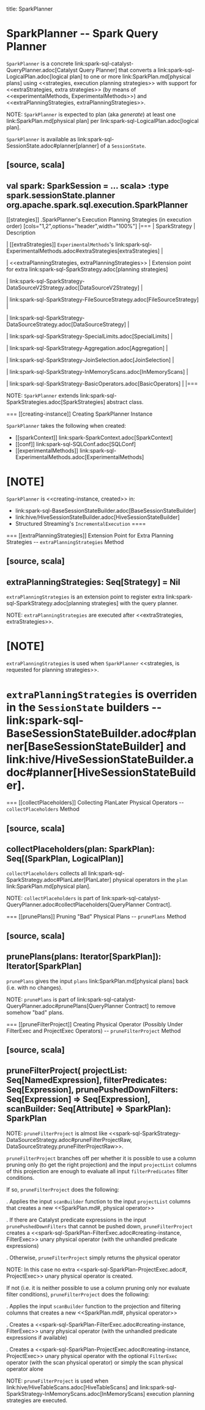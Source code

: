 title: SparkPlanner

# SparkPlanner -- Spark Query Planner

`SparkPlanner` is a concrete link:spark-sql-catalyst-QueryPlanner.adoc[Catalyst Query Planner] that converts a link:spark-sql-LogicalPlan.adoc[logical plan] to one or more link:SparkPlan.md[physical plans] using <<strategies, execution planning strategies>> with support for <<extraStrategies, extra strategies>> (by means of <<experimentalMethods, ExperimentalMethods>>) and <<extraPlanningStrategies, extraPlanningStrategies>>.

NOTE: `SparkPlanner` is expected to plan (aka _generate_) at least one link:SparkPlan.md[physical plan] per link:spark-sql-LogicalPlan.adoc[logical plan].

`SparkPlanner` is available as link:spark-sql-SessionState.adoc#planner[planner] of a `SessionState`.

[source, scala]
----
val spark: SparkSession = ...
scala> :type spark.sessionState.planner
org.apache.spark.sql.execution.SparkPlanner
----

[[strategies]]
.SparkPlanner's Execution Planning Strategies (in execution order)
[cols="1,2",options="header",width="100%"]
|===
| SparkStrategy
| Description

| [[extraStrategies]] ``ExperimentalMethods``'s link:spark-sql-ExperimentalMethods.adoc#extraStrategies[extraStrategies]
|

| <<extraPlanningStrategies, extraPlanningStrategies>>
| Extension point for extra link:spark-sql-SparkStrategy.adoc[planning strategies]

| link:spark-sql-SparkStrategy-DataSourceV2Strategy.adoc[DataSourceV2Strategy]
|

| link:spark-sql-SparkStrategy-FileSourceStrategy.adoc[FileSourceStrategy]
|

| link:spark-sql-SparkStrategy-DataSourceStrategy.adoc[DataSourceStrategy]
|

| link:spark-sql-SparkStrategy-SpecialLimits.adoc[SpecialLimits]
|

| link:spark-sql-SparkStrategy-Aggregation.adoc[Aggregation]
|

| link:spark-sql-SparkStrategy-JoinSelection.adoc[JoinSelection]
|

| link:spark-sql-SparkStrategy-InMemoryScans.adoc[InMemoryScans]
|

| link:spark-sql-SparkStrategy-BasicOperators.adoc[BasicOperators]
|
|===

NOTE: `SparkPlanner` extends link:spark-sql-SparkStrategies.adoc[SparkStrategies] abstract class.

=== [[creating-instance]] Creating SparkPlanner Instance

`SparkPlanner` takes the following when created:

* [[sparkContext]] link:spark-SparkContext.adoc[SparkContext]
* [[conf]] link:spark-sql-SQLConf.adoc[SQLConf]
* [[experimentalMethods]] link:spark-sql-ExperimentalMethods.adoc[ExperimentalMethods]

[NOTE]
====
`SparkPlanner` is <<creating-instance, created>> in:

* link:spark-sql-BaseSessionStateBuilder.adoc[BaseSessionStateBuilder]
* link:hive/HiveSessionStateBuilder.adoc[HiveSessionStateBuilder]
* Structured Streaming's `IncrementalExecution`
====

=== [[extraPlanningStrategies]] Extension Point for Extra Planning Strategies -- `extraPlanningStrategies` Method

[source, scala]
----
extraPlanningStrategies: Seq[Strategy] = Nil
----

`extraPlanningStrategies` is an extension point to register extra link:spark-sql-SparkStrategy.adoc[planning strategies] with the query planner.

NOTE: `extraPlanningStrategies` are executed after <<extraStrategies, extraStrategies>>.

[NOTE]
====
`extraPlanningStrategies` is used when `SparkPlanner` <<strategies, is requested for planning strategies>>.

`extraPlanningStrategies` is overriden in the `SessionState` builders -- link:spark-sql-BaseSessionStateBuilder.adoc#planner[BaseSessionStateBuilder] and link:hive/HiveSessionStateBuilder.adoc#planner[HiveSessionStateBuilder].
====

=== [[collectPlaceholders]] Collecting PlanLater Physical Operators -- `collectPlaceholders` Method

[source, scala]
----
collectPlaceholders(plan: SparkPlan): Seq[(SparkPlan, LogicalPlan)]
----

`collectPlaceholders` collects all link:spark-sql-SparkStrategy.adoc#PlanLater[PlanLater] physical operators in the `plan` link:SparkPlan.md[physical plan].

NOTE: `collectPlaceholders` is part of link:spark-sql-catalyst-QueryPlanner.adoc#collectPlaceholders[QueryPlanner Contract].

=== [[prunePlans]] Pruning "Bad" Physical Plans -- `prunePlans` Method

[source, scala]
----
prunePlans(plans: Iterator[SparkPlan]): Iterator[SparkPlan]
----

`prunePlans` gives the input `plans` link:SparkPlan.md[physical plans] back (i.e. with no changes).

NOTE: `prunePlans` is part of link:spark-sql-catalyst-QueryPlanner.adoc#prunePlans[QueryPlanner Contract] to remove somehow "bad" plans.

=== [[pruneFilterProject]] Creating Physical Operator (Possibly Under FilterExec and ProjectExec Operators) -- `pruneFilterProject` Method

[source, scala]
----
pruneFilterProject(
  projectList: Seq[NamedExpression],
  filterPredicates: Seq[Expression],
  prunePushedDownFilters: Seq[Expression] => Seq[Expression],
  scanBuilder: Seq[Attribute] => SparkPlan): SparkPlan
----

NOTE: `pruneFilterProject` is almost like <<spark-sql-SparkStrategy-DataSourceStrategy.adoc#pruneFilterProjectRaw, DataSourceStrategy.pruneFilterProjectRaw>>.

`pruneFilterProject` branches off per whether it is possible to use a column pruning only (to get the right projection) and the input `projectList` columns of this projection are enough to evaluate all input `filterPredicates` filter conditions.

If so, `pruneFilterProject` does the following:

. Applies the input `scanBuilder` function to the input `projectList` columns that creates a new <<SparkPlan.md#, physical operator>>

. If there are Catalyst predicate expressions in the input `prunePushedDownFilters` that cannot be pushed down, `pruneFilterProject` creates a <<spark-sql-SparkPlan-FilterExec.adoc#creating-instance, FilterExec>> unary physical operator (with the unhandled predicate expressions)

. Otherwise, `pruneFilterProject` simply returns the physical operator

NOTE: In this case no extra <<spark-sql-SparkPlan-ProjectExec.adoc#, ProjectExec>> unary physical operator is created.

If not (i.e. it is neither possible to use a column pruning only nor evaluate filter conditions), `pruneFilterProject` does the following:

. Applies the input `scanBuilder` function to the projection and filtering columns that creates a new <<SparkPlan.md#, physical operator>>

. Creates a <<spark-sql-SparkPlan-FilterExec.adoc#creating-instance, FilterExec>> unary physical operator (with the unhandled predicate expressions if available)

. Creates a <<spark-sql-SparkPlan-ProjectExec.adoc#creating-instance, ProjectExec>> unary physical operator with the optional `FilterExec` operator (with the scan physical operator) or simply the scan physical operator alone

NOTE: `pruneFilterProject` is used when link:hive/HiveTableScans.adoc[HiveTableScans] and link:spark-sql-SparkStrategy-InMemoryScans.adoc[InMemoryScans] execution planning strategies are executed.
